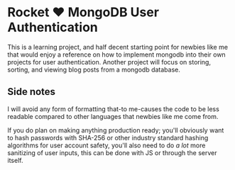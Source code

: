 # Rocket &heartsuit; MongoDB User Authentication

This is a learning project, and half decent starting point for newbies like me that would enjoy a reference on how to implement mongodb into their own projects for user authentication. Another project will focus on storing, sorting, and viewing blog posts from a mongodb database.

## Side notes

I will avoid any form of formatting that-to me-causes the code to be less readable compared to other languages that newbies like me come from.

If you do plan on making anything production ready; you'll obviously want to hash passwords with SHA-256 or other industry standard hashing algorithms for user account safety, you'll also need to do _a lot_ more sanitizing of user inputs, this can be done with JS or through the server itself.
